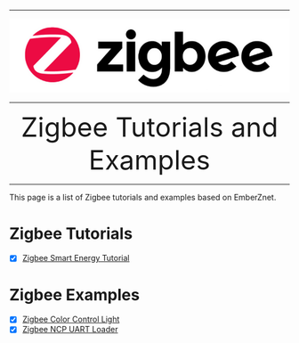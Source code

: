 ********
![zigbee](files/zigbee.png)
********

<div align="center">
    <font size=72>Zigbee Tutorials and Examples</font>
</div>

********  

This page is a list of Zigbee tutorials and examples based on EmberZnet.  

# Zigbee Tutorials
- [x] [Zigbee Smart Energy Tutorial](Zigbee-Smart-Energy-Tutorial)


# Zigbee Examples
- [x] [Zigbee Color Control Light](Zigbee-Color-Control-Light-On-TBS2)
- [x] [Zigbee NCP UART Loader](Zigbee-NCP-UART-Loader)